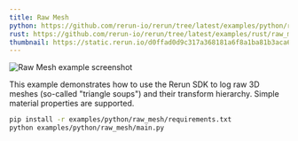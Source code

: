 ```yaml
---
title: Raw Mesh
python: https://github.com/rerun-io/rerun/tree/latest/examples/python/raw_mesh/main.py
rust: https://github.com/rerun-io/rerun/tree/latest/examples/rust/raw_mesh/src/main.rs
thumbnail: https://static.rerun.io/d0ffad0d9c317a368181a6f8a1ba81b3aca64e97_raw_mesh_480w.png
---
```


<picture>
  <source media="(max-width: 480px)" srcset="https://static.rerun.io/d0ffad0d9c317a368181a6f8a1ba81b3aca64e97_raw_mesh_480w.png">
  <source media="(max-width: 768px)" srcset="https://static.rerun.io/626c53585a932c4018d273b648adafa95949ece0_raw_mesh_768w.png">
  <source media="(max-width: 1024px)" srcset="https://static.rerun.io/fedafd07c17dda74076b842bb35ba76f5a200860_raw_mesh_1024w.png">
  <source media="(max-width: 1200px)" srcset="https://static.rerun.io/f2185c0f6b2ec3fd80b3d5958141ce71ad389c9f_raw_mesh_1200w.png">
  <img src="https://static.rerun.io/64bec98280b07794f7c9617f30ba2c20278601c3_raw_mesh_full.png" alt="Raw Mesh example screenshot">
</picture>

This example demonstrates how to use the Rerun SDK to log raw 3D meshes (so-called "triangle soups") and their transform hierarchy. Simple material properties are supported.

```bash
pip install -r examples/python/raw_mesh/requirements.txt
python examples/python/raw_mesh/main.py
```
